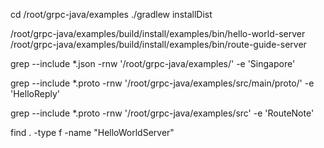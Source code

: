 cd /root/grpc-java/examples
./gradlew installDist


/root/grpc-java/examples/build/install/examples/bin/hello-world-server
/root/grpc-java/examples/build/install/examples/bin/route-guide-server


grep --include \*.json -rnw '/root/grpc-java/examples/' -e 'Singapore'

grep --include \*.proto -rnw '/root/grpc-java/examples/src/main/proto/' -e 'HelloReply'

grep --include \*.proto -rnw '/root/grpc-java/examples/src'   -e 'RouteNote' 

find . -type f -name "HelloWorldServer"